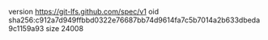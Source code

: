 version https://git-lfs.github.com/spec/v1
oid sha256:c912a7d949ffbbd0322e76687bb74d9614fa7c5b7014a2b633dbeda9c1159a93
size 24008

